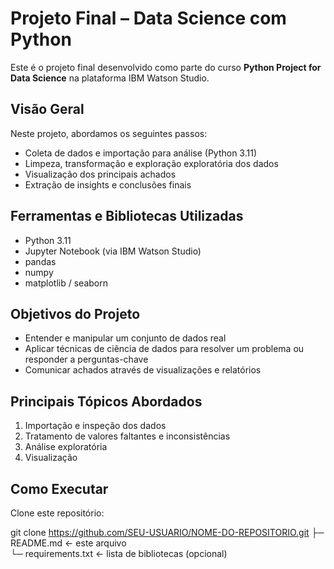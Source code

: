 # Projeto Final – Data Science com Python

Este é o projeto final desenvolvido como parte do curso **Python Project for Data Science** na plataforma IBM Watson Studio.

##  Visão Geral  
Neste projeto, abordamos os seguintes passos:  
- Coleta de dados e importação para análise (Python 3.11)  
- Limpeza, transformação e exploração exploratória dos dados  
- Visualização dos principais achados  
- Extração de insights e conclusões finais  

##  Ferramentas e Bibliotecas Utilizadas  
- Python 3.11  
- Jupyter Notebook (via IBM Watson Studio)  
- pandas  
- numpy  
- matplotlib / seaborn   

##  Objetivos do Projeto  
- Entender e manipular um conjunto de dados real  
- Aplicar técnicas de ciência de dados para resolver um problema ou responder a perguntas-chave  
- Comunicar achados através de visualizações e relatórios  

##  Principais Tópicos Abordados  
1. Importação e inspeção dos dados  
2. Tratamento de valores faltantes e inconsistências  
3. Análise exploratória  
4. Visualização   

## Como Executar

Clone este repositório:

git clone https://github.com/SEU-USUARIO/NOME-DO-REPOSITORIO.git
├─ README.md              ← este arquivo  
└─ requirements.txt       ← lista de bibliotecas (opcional)  
